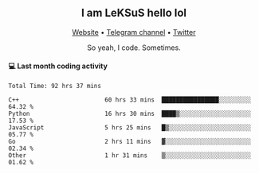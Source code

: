 <h2 align="center">I am LeKSuS hello lol</h2>
<div align="center">
  <a href="https://leksus.net">Website</a> •
  <a href="https://t.me/leksus_was_here">Telegram channel</a> •
  <a href="https://twitter.com/___LeKSuS___">Twitter</a>
</div>
<p align="center">So yeah, I code. Sometimes.</p>

#### :computer: Last month coding activity
<!--START_SECTION:waka-->

```text
Total Time: 92 hrs 37 mins

C++                        60 hrs 33 mins  ████████████████░░░░░░░░░   64.32 %
Python                     16 hrs 30 mins  ████▒░░░░░░░░░░░░░░░░░░░░   17.53 %
JavaScript                 5 hrs 25 mins   █▒░░░░░░░░░░░░░░░░░░░░░░░   05.77 %
Go                         2 hrs 11 mins   ▓░░░░░░░░░░░░░░░░░░░░░░░░   02.34 %
Other                      1 hr 31 mins    ▒░░░░░░░░░░░░░░░░░░░░░░░░   01.62 %
```

<!--END_SECTION:waka-->

<!-- flag{4_l0t_0f_1nter35t1ng_th1ng5_4r3_1n_publ1c_d0m41n} -->
